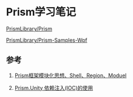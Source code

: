 # Prism学习笔记

[PrismLibrary/Prism](https://github.com/PrismLibrary/Prism)

[PrismLibrary/Prism-Samples-Wpf](PrismLibrary/Prism-Samples-Wpf)



## 参考

1. [Prism框架模块化思想、Shell、Region、Moduel](https://www.cnblogs.com/AJun816/p/15216767.html)

1. [Prism.Unity 依赖注入(IOC)的使用](https://blog.csdn.net/qq_29821795/article/details/116504693)
